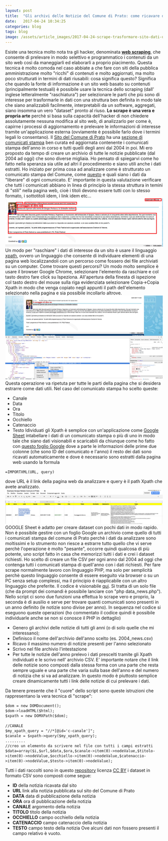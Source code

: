 ```yaml
---
layout: post
title:  "Gli archivi delle Notizie del Comune di Prato: come ricavare dati aperti da un sito web"
date:   2017-04-24 10:34:25
categories: blog
tags: blog
image: /assets/article_images/2017-04-24-scrape-trasformare-sito-dati-utili/1.jpg
---
```


Esiste una tecnica molto nota tra gli hacker, denominata [**web scraping**](https://it.wikipedia.org/wiki/Web_scraping), che consente di prelevare in modo selettivo e programmatico i contenuti da un sito web così da maneggiarli ed elaborarli a proprio piacimento.
Questa tecnica è molto comoda nel caso abbiate a che fare con siti della pubblica amministrazione molto "ricchi" di contenuti e molto aggiornati, ma molto poco strutturati in termini di dati riusabili: cosa significa questo? Significa che quando la fonte di informazione è un sito web basato su contenuti (principalmente testuali) è possibile usare la tecnica dello scraping (dall' inglese letteralmente "raschiatura") per selezionare le parti che più sono di interesse per trasformarle in dati con una struttura ben definita in modo tale che siano analizzabili facilmente, interpretabili da un software, aggregati, siano insomma un vero "dataset" pronto al riuso.
**Lo scrape è una vera e propria arte** perchè si basa sulla capacità dell'hacker di non chiedere assolutamente nessuna modifica al sito web, di analizzarlo per come è, capirne i processi di aggiornamento e prelevare le informazioni di interesse tramite un'applicazione esterna (ovviamente è possibile farlo dove i termini legali lo consentano).
Il [Sito del Comune di Prato](http://www.comune.prato.it/) ha una [sezione di comunicati stampa](http://comunicati.comune.prato.it/generali/) ben curata ed aggiornata contenente i comunicati stampa dell'anno in corso e tutti quelli degli anni dal 2004 in poi. Mi ero proposto da tempo di creare un archivio di tutte le notizie pubblicate (dal 2004 ad oggi) che sono diverse migliaia.
Ho pensato di spiegarvi come ho fatto nella speranza sia utile ad altri il procedimento e siano utili anche i dati estratti.
Ho iniziato per prima cosa ad analizzare come è strutturato un comunicato stampa del Comune, come [questo](http://comunicati.comune.prato.it/generali/?action=dettaglio&comunicato=14201700000001) e quali siano i dati da "liberare" di ogni comunicato.
E' importante in questa valutazione verificare che tutti i comunicati abbiano in linea di principio la stessa struttura in temini di "stili" nella pagina web, cioè i titoli devono essere tutti con lo stesso formato, i sottotitoli idem, i link idem etc...
![un comunicato stampa e la selezione dei dati da aprire](/assets/article_images/2017-04-24-scrape-trasformare-sito-dati-utili/2.jpg)
Un modo per "raschiare" i dati di interesse da un sito è usare il linguaggio [xpath](https://it.wikipedia.org/wiki/XPath), ovvero un linguaggio che consente di individuare elementi di una pagina web localizzandoli con un percorso come fossero dei file archiviati su un computer. Come trovare questi percorsi? Un modo molto semplice è usare il browser Google Chrome, selezionare l'elemento da raschiare e col tasto destro fare click su Ispeziona. All'apertura della finesta di ispezione col tasto destro del mouse sulla riga evidenziata selezionare Copia->Copia Xpath in modo che venga copiato negli appunti il path dell'elemento selezionato nella pagina e sia possibile incollarlo altrove.
![come trovare Xpath con Chrome](/assets/article_images/2017-04-24-scrape-trasformare-sito-dati-utili/3.jpg)
Questa operazione va ripetuta per tutte le parti della pagina che si desidera estrarre come dati utili. Nel caso del comunicato stampa ho scelto queste:
- Canale
- Data
- Ora
- Titolo
- Occhiello
- Catenaccio
- Testo
Idividuati gli Xpath è semplice con un'applicazione come [Google Sheet](https://www.google.it/intl/it/sheets/about/) intabellare i dati di un comunicato stampa o più di uno in modo tale che siano dati visionabili e scaricabili da chiunque come ho fatto con [questo foglio Google](https://docs.google.com/spreadsheets/d/1uns2k_aD1MyCOtGHBZ1OG05bU9o62xZxT6cCiye2KOo/edit?usp=sharing) dove a parte le informazioni delle prime due colonne (che sono ID del comunicato e l'anno) il resto dei dati sono ricavati automaticamente e dove è necessario sono estratti dalla pagina web usando la formula
```
=IMPORTXML(URL, query)
```
dove URL è il link della pagina web da analizzare e query è il path Xpath che avete analizzato.
![Esempio di Scraping con Google Sheet](/assets/article_images/2017-04-24-scrape-trasformare-sito-dati-utili/4.jpg)
GOOGLE Sheet è adatto per creare dataset con pochi dati in modo rapido. Non è possibile gestire con un foglio Google un archivio come quello di tutti i comunicati stampa del comune di Prato perchè i dati da analizzare sono moltissimi e lo strumento non riesce a estrarre tutto quello che vi serve perchè l'operazione è molto "pesante", occorre quindi qualcosa di più potente, uno script fatto in casa che memorizzi tutti i dati e crei i dataset richiesti. Ho scelto di creare un file CSV per ogni anno dal 2004 ad oggi che contenga tutti i comunicati stampa di quell'anno con i dati richiesti. Per fare scrape normalmente lavoro con linguaggio PHP, ma solo per semplicità perchè questo linguaggio consente di essere eseguito via browser o su un PC senza setup complessi, ma il principio è riapplicabile con un altro linguaggio che preferite.
Il codice è visionabile [qui](https://github.com/iltempe/prato_news). Si tratta di un solo file (che da prompt dei comandi è possibile lanciare con "php data_news.php"). Nello script ci sono due funzioni una effettua lo scrape vero e proprio, la seconda è di ausilio e serve per trovare quanti comunicati sono presenti in un anno definito (le notizie sono divise per anno). In sequenza nel codice si eseguono queste operazioni (ho commentato il codice quindi è possibile individuarle anche se non si conosce il PHP in dettaglio)
- Genero gli archivi delle notizie di tutti gli anni (o di solo quelle che mi interessano);
- Definisco il nome dell'archivio dell'anno scelto (es. 2004_news.csv)
- Ricavo il massimo numero di notizie presenti per l'anno selezionato
- Scrivo nel file archivio l'intestazione
- Per tutte le notizie dell'anno prelevo i dati prescelti tramite gli Xpath individuati e le scrivo nell' archivio CSV. E' importante notare che il link delle notizie sono composti dalla stessa forma con una parte che resta sempre uguale e una parte che varia sulla base dell'anno e del numero di notizia che si va ad analizzare. In questo modo è piuttosto semplice creare dinamicamente tutti i link delle notizie di cui prelevare i dati.

Da tenere presente che il "cuore" dello script sono queste istruzioni che rappresentano la vera tecnica di "scrape":
```
$dom = new DOMDocument();
$dom->loadHTML($html);
$xpath = new DOMXPath($dom);

//CANALE
$my_xpath_query = "//*[@id='c-canale']";
$canale = $xpath->query($my_xpath_query);
.........
//creo un elemento da scrivere nel file con tutti i campi estratti
$data=array($i,$url,$data,$ora,$canale->item(0)->nodeValue,$titolo->item(0)->nodeValue,$occhiello->item(0)->nodeValue,$catenaccio->item(0)->nodeValue,$testo->item(0)->nodeValue);
```

Tutti i dati raccolti sono in questo [repository](https://github.com/iltempe/prato_news) licenza [CC BY](https://creativecommons.org/licenses/by/4.0/deed.it) i dataset in formato CSV sono composti come segue:
- **ID** della notizia ricavata dal sito
- **URL** link alla notizia pubblicata sul sito del Comune di Prato
- **DATA** data di pubblicazione della notizia
- **ORA** ora di pubblicazione della notizia
- **CANALE** argomento della notizia
- **TITOLO** titolo della notizia
- **OCCHIELLO** campo occhiello della notizia
- **CATENACCIO** campo catenaccio della notizia
- **TESTO** campo testo della notizia
Ove alcuni dati non fossero presenti il campo relativo è vuoto.
